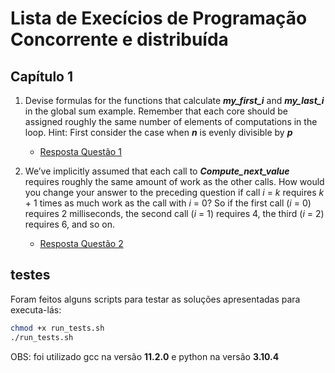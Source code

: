 # Lista de Execícios de Programação Concorrente e distribuída

## Capítulo 1
1. Devise formulas for the functions that calculate **_my_first_i_** and **_my_last_i_** in the global sum example. Remember that each core should be assigned roughly the same number of elements of computations in the loop. Hint: First consider the case when **_n_** is evenly divisible by **_p_**
   - [Resposta Questão 1](question_1/question_1.md) 

2. We’ve implicitly assumed that each call to **_Compute_next_value_** requires roughly the same amount of work as the other calls. How would you change your answer to the preceding question if call _i_ = _k_ requires _k_ + 1 times as much work as the call with _i_ = 0? So if the first call (_i_ = 0) requires 2 milliseconds, the second call (_i_ = 1) requires 4, the third (_i_ = 2) requires 6, and so on.
   - [Resposta Questão 2](question_2/question_2.md)


## testes
Foram feitos alguns scripts para testar as soluções apresentadas
para  executa-lás:
```sh
chmod +x run_tests.sh
./run_tests.sh
```
OBS: foi utilizado gcc na versão **11.2.0** e python na versão **3.10.4**